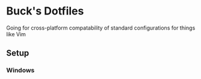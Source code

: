 # Buck's Dotfiles

Going for cross-platform compatability of standard configurations for things like Vim

## Setup

### Windows

